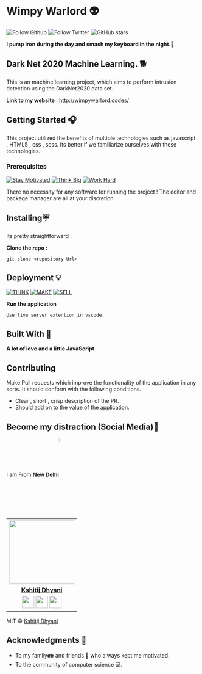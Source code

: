# Wimpy Warlord 👽
![Follow Github](https://img.shields.io/github/followers/wimpywarlord?color=%2317202A&label=Follow%20wimpywarlord&logo=github&style=for-the-badge) ![Follow Twitter](https://img.shields.io/twitter/follow/kshitij_dhyani?color=%2317202A&label=Follow%20kshitij_dhyani&logo=twitter&style=for-the-badge) ![GitHub stars](https://img.shields.io/github/stars/wimpywarlord/Github_readme_template?color=%2317202A&label=STARS%20%F0%9F%8C%9F&logo=github&style=for-the-badge) 

**I pump iron during the day and smash my keyboard in the night.🐙** 

## Dark Net 2020 Machine Learning. 🐕

This is an machine learning project, which aims to perform intrusion detection using the DarkNet2020 data set. 

**Link to my website** : http://wimpywarlord.codes/

## Getting Started 🎧

This project utilized the benefits of multiple technologies such as javascript , HTML5 , css , scss.
Its better if we familiarize ourselves with these technologies. 
### Prerequisites
[![Stay Motivated](https://img.shields.io/badge/Stay-Motivated-teal.svg?style=for-the-badge)](https://www.instagram.com/kshitij_dhyani/) [![Think Big](https://img.shields.io/badge/Think-Big-orange.svg?style=for-the-badge)](https://www.linkedin.com/in/kshitijdhyani/) [![Work Hard](https://img.shields.io/badge/Work-Hard-blue.svg?style=for-the-badge)](https://github.com/wimpywarlord)

There no necessity for any software for running the project ! The editor and package manager are all at your discretion. 

## Installing☔

Its pretty straightforward :

**Clone the repo :** 
```
git clone <repository Url>
```

## Deployment 💡
[![THINK](https://img.shields.io/badge/Stay-Motivated-teal.svg?style=for-the-badge)](https://github.com/wimpywarlord/Mess_It_Up) [![MAKE](https://img.shields.io/badge/Think-Big-orange.svg?style=for-the-badge)](https://www.linkedin.com/in/kshitijdhyani/) [![SELL](https://img.shields.io/badge/Work-Hard-blue.svg?style=for-the-badge)](https://github.com/wimpywarlord)

**Run the application** 
```
Use live server extention in vscode.
```

## Built With 🎯
**A lot of love and a little JavaScript**

## Contributing 

Make Pull requests which improve the functionality of the application in any sorts. It should conform with the following conditions. 
* Clear , short , crisp description of the PR. 
* Should add on to the value of the application.

## Become my distraction (Social Media)🏅
I am From **New Delhi**<img align="center" src="https://image.flaticon.com/icons/svg/2924/2924814.svg" alt="drawing" width="5%"/>


|                                                                                     <a href="https://github.com/wimpywarlord"><img src="https://i.ibb.co/JCdtj0v/Whats-App-Image-2020-05-18-at-9-41-11-PM.jpg" width=170px height=165px /></a>                                                                                         |
| :------------------------------------------------------------------------------------------------------------------------------------------------------------------------------------------------------------------------------------------------------------------------------------------------------------------------------------------: |
|                                                                                                                                        **[Kshitij Dhyani](https://avatars0.githubusercontent.com/u/41532804?s=460&u=b5b9022dc4dc061a63574b6376a9fc23d3dbf695&v=4)**                                                                                                                                        |
| <a href="https://twitter.com/kshitij_dhyani"><img src="https://raw.githubusercontent.com/vinitshahdeo/Water-Monitoring-System/master/assets/twitter.png" width="32px" height="32px"></a> <a href="https://www.facebook.com/kshitij.dhyani.3"><img src="https://raw.githubusercontent.com/vinitshahdeo/Water-Monitoring-System/master/assets/facebook.png" width="32px" height="32px"></a> <a href="www.linkedin.com/in/kshitijdhyani/"><img src="https://raw.githubusercontent.com/vinitshahdeo/Water-Monitoring-System/master/assets/linkedin.png" width="32px" height="32px"></a> |## License

MIT © [Kshitij Dhyani](https://github.com/wimpywarlord)

## Acknowledgments 💖

* To my family👪  and friends 👫 who always kept me motivated.
* To the community of computer science 💻.

